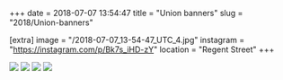 +++
date = 2018-07-07 13:54:47
title = "Union banners"
slug = "2018/Union-banners"

[extra]
image = "/2018-07-07_13-54-47_UTC_4.jpg"
instagram = "https://instagram.com/p/Bk7s_iHD-zY"
location = "Regent Street"
+++

<img src="/2018-07-07_13-54-47_UTC_1.jpg" />

<img src="/2018-07-07_13-54-47_UTC_2.jpg" />

<img src="/2018-07-07_13-54-47_UTC_3.jpg" />

<img src="/2018-07-07_13-54-47_UTC_4.jpg" />
